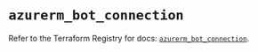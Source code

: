 # `azurerm_bot_connection`

Refer to the Terraform Registry for docs: [`azurerm_bot_connection`](https://registry.terraform.io/providers/hashicorp/azurerm/3.109.0/docs/resources/bot_connection).

